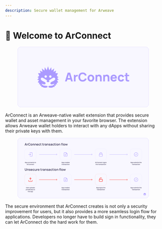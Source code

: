 ```yaml
---
description: Secure wallet management for Arweave
---
```


# 👋 Welcome to ArConnect

<figure><img src=".gitbook/assets/arconnect-docs-home (2).png" alt="ArConnect cover image"><figcaption></figcaption></figure>

ArConnect is an Arweave-native wallet extension that provides secure wallet and asset management in your favorite browser. The extension allows Arweave wallet holders to interact with any dApps without sharing their private keys with them.

<figure><img src=".gitbook/assets/Docs-Flow.png" alt="ArConnect user flow"><figcaption></figcaption></figure>

The secure environment that ArConnect creates is not only a security improvement for users, but it also provides a more seamless login flow for applications. Developers no longer have to build sign in functionality, they can let ArConnect do the hard work for them.
